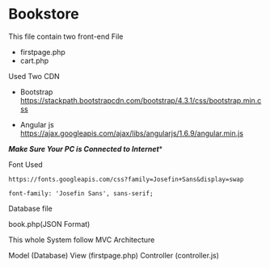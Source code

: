 # Bookstore

This file contain two front-end File

- firstpage.php
- cart.php



Used Two CDN

- Bootstrap
		https://stackpath.bootstrapcdn.com/bootstrap/4.3.1/css/bootstrap.min.css

- Angular js
		https://ajax.googleapis.com/ajax/libs/angularjs/1.6.9/angular.min.js



*****Make Sure Your PC is Connected to Internet******




Font Used

	https://fonts.googleapis.com/css?family=Josefin+Sans&display=swap

	font-family: 'Josefin Sans', sans-serif;
  
Database file
  
  book.php(JSON Format)
  
  
This whole System follow MVC Architecture

Model (Database)
View (firstpage.php) 
Controller (controller.js)

  




